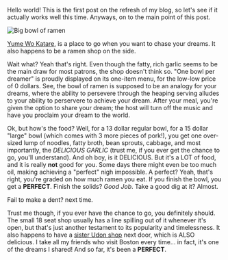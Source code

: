 
Hello world! This is the first post on the refresh of my blog, so let's see
if it actually works well this time. Anyways, on to the main point of this post.


![Big bowl of ramen](https://www.kendallsq.org/wp-content/uploads/2018/06/3d04970b-818e-4134-acd2-0ae2a1217410.jpg)

[Yume Wo Katare](https://www.yumewokatare.com/ "yume site"), is a place to go
when you want to chase your dreams. It also happens to be a ramen shop on the
side.

Wait what? Yeah that's right. Even though the fatty, rich garlic seems to
be the main draw for most patrons, the shop doesn't think so. "One bowl per
dreamer" is proudly displayed on its one-item menu, for the low-low price of
0 dollars. See, the bowl of ramen is supposed to be an analogy for your dreams,
where the ability to persevere through the heaping serving alludes to your
ability to perservere to achieve your dream. After your meal, you're given the
option to share your dream; the host will turn off the music and have you 
proclaim your dream to the world. 

Ok, but how's the food? Well, for a 13 dollar regular bowl, for a 15 dollar
"large" bowl (which comes with 3 more pieces of pork!), you get one over-sized
lump of noodles, fatty broth, bean sprouts, cabbage, and most importantly, the
*DELICIOUS GARLIC* (trust me, if you ever get the chance to go, you'll
understand). And oh boy, is it DELICIOUS. But it's a LOT of food, and it is
really **not** good for you. Some days there might even be too much oil, making
achieving a "perfect" nigh impossible. A perfect? Yeah, that's right, you're
graded on how much ramen you eat. If you finish the bowl, you get a 
**PERFECT**. Finish the solids? _Good Job_. Take a good dig at it? Almost.

Fail to make a dent? next time.

Trust me though, if you ever have the chance to go, you definitely should. The
small 18 seat shop usually has a line spilling out of it whenever it's open,
but that's just another testament to its popularity and timelessness. It also
happens to have a [sister Udon shop](https://www.facebook.com/yumegaarukara/)
next door, which is ALSO delicious. I take all my friends who visit Boston every
time... in fact, it's one of the dreams I shared! And so far, it's been a
**PERFECT**.

